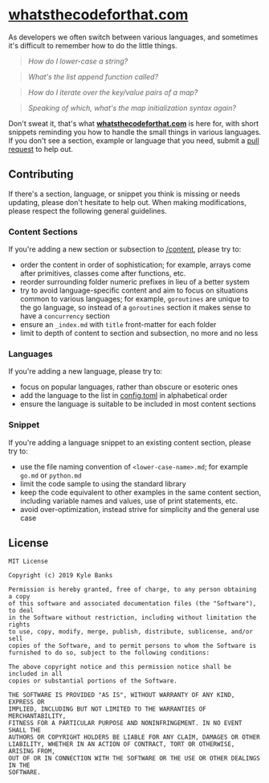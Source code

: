 # [whatsthecodeforthat.com](https://whatsthecodeforthat.com)

As developers we often switch between various languages, and sometimes it's difficult to remember how to do the little things. 

> *How do I lower-case a string?*

> *What's the list append function called?* 

> *How do I iterate over the key/value pairs of a map?*

> *Speaking of which, what's the map initialization syntax again?*

Don't sweat it, that's what **[whatsthecodeforthat.com](https://whatsthecodeforthat.com)** is here for, with short snippets reminding you how to handle the small things in various languages. If you don't see a section, example or language that you need, submit a [pull request](https://github.com/KyleBanks/whatsthecodeforthat.com) to help out.

## Contributing

If there's a section, language, or snippet you think is missing or needs updating, please don't hesitate to help out. When making modifications, please respect the following general guidelines.

### Content Sections

If you're adding a new section or subsection to [/content](./content), please try to:

- order the content in order of sophistication; for example, arrays come after primitives, classes come after functions, etc.
- reorder surrounding folder numeric prefixes in lieu of a better system 
- try to avoid language-specific content and aim to focus on situations common to various languages; for example, `goroutines` are unique to the go language, so instead of a `goroutines` section it makes sense to have a `concurrency` section
- ensure an `_index.md` with `title` front-matter for each folder
- limit to depth of content to section and subsection, no more and no less

### Languages

If you're adding a new language, please try to:

- focus on popular languages, rather than obscure or esoteric ones
- add the language to the list in [config.toml](./config.toml) in alphabetical order
- ensure the language is suitable to be included in most content sections

### Snippet

If you're adding a language snippet to an existing content section, please try to:

- use the file naming convention of `<lower-case-name>.md`; for example `go.md` or `python.md`
- limit the code sample to using the standard library
- keep the code equivalent to other examples in the same content section, including variable names and values, use of print statements, etc.
- avoid over-optimization, instead strive for simplicity and the general use case

## License 

```
MIT License

Copyright (c) 2019 Kyle Banks

Permission is hereby granted, free of charge, to any person obtaining a copy
of this software and associated documentation files (the "Software"), to deal
in the Software without restriction, including without limitation the rights
to use, copy, modify, merge, publish, distribute, sublicense, and/or sell
copies of the Software, and to permit persons to whom the Software is
furnished to do so, subject to the following conditions:

The above copyright notice and this permission notice shall be included in all
copies or substantial portions of the Software.

THE SOFTWARE IS PROVIDED "AS IS", WITHOUT WARRANTY OF ANY KIND, EXPRESS OR
IMPLIED, INCLUDING BUT NOT LIMITED TO THE WARRANTIES OF MERCHANTABILITY,
FITNESS FOR A PARTICULAR PURPOSE AND NONINFRINGEMENT. IN NO EVENT SHALL THE
AUTHORS OR COPYRIGHT HOLDERS BE LIABLE FOR ANY CLAIM, DAMAGES OR OTHER
LIABILITY, WHETHER IN AN ACTION OF CONTRACT, TORT OR OTHERWISE, ARISING FROM,
OUT OF OR IN CONNECTION WITH THE SOFTWARE OR THE USE OR OTHER DEALINGS IN THE
SOFTWARE.
```